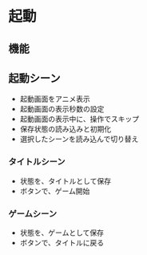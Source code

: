 # 起動

## 機能

## 起動シーン

- 起動画面をアニメ表示
- 起動画面の表示秒数の設定
- 起動画面の表示中に、操作でスキップ
- 保存状態の読み込みと初期化
- 選択したシーンを読み込んで切り替え

### タイトルシーン

- 状態を、タイトルとして保存
- ボタンで、ゲーム開始

### ゲームシーン

- 状態を、ゲームとして保存
- ボタンで、タイトルに戻る

